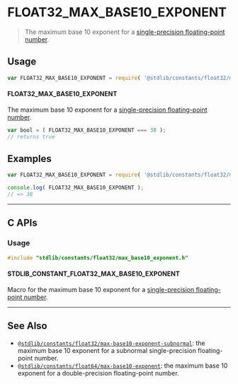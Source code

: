 <!--

@license Apache-2.0

Copyright (c) 2024 The Stdlib Authors.

Licensed under the Apache License, Version 2.0 (the "License");
you may not use this file except in compliance with the License.
You may obtain a copy of the License at

   http://www.apache.org/licenses/LICENSE-2.0

Unless required by applicable law or agreed to in writing, software
distributed under the License is distributed on an "AS IS" BASIS,
WITHOUT WARRANTIES OR CONDITIONS OF ANY KIND, either express or implied.
See the License for the specific language governing permissions and
limitations under the License.

-->

# FLOAT32_MAX_BASE10_EXPONENT

> The maximum base 10 exponent for a [single-precision floating-point number][ieee754].

<section class="usage">

## Usage

<!-- eslint-disable id-length -->

```javascript
var FLOAT32_MAX_BASE10_EXPONENT = require( '@stdlib/constants/float32/max-base10-exponent' );
```

#### FLOAT32_MAX_BASE10_EXPONENT

The maximum base 10 exponent for a [single-precision floating-point number][ieee754].

<!-- eslint-disable id-length -->

```javascript
var bool = ( FLOAT32_MAX_BASE10_EXPONENT === 38 );
// returns true
```

</section>

<!-- /.usage -->

<section class="examples">

## Examples

<!-- TODO: better example -->

<!-- eslint no-undef: "error" -->

<!-- eslint-disable id-length -->

```javascript
var FLOAT32_MAX_BASE10_EXPONENT = require( '@stdlib/constants/float32/max-base10-exponent' );

console.log( FLOAT32_MAX_BASE10_EXPONENT );
// => 38
```

</section>

<!-- /.examples -->

<!-- C interface documentation. -->

* * *

<section class="c">

## C APIs

<!-- Section to include introductory text. Make sure to keep an empty line after the intro `section` element and another before the `/section` close. -->

<section class="intro">

</section>

<!-- /.intro -->

<!-- C usage documentation. -->

<section class="usage">

### Usage

```c
#include "stdlib/constants/float32/max_base10_exponent.h"
```

#### STDLIB_CONSTANT_FLOAT32_MAX_BASE10_EXPONENT

Macro for the maximum base 10 exponent for a [single-precision floating-point number][ieee754].

</section>

<!-- /.usage -->

<!-- C API usage notes. Make sure to keep an empty line after the `section` element and another before the `/section` close. -->

<section class="notes">

</section>

<!-- /.notes -->

<!-- C API usage examples. -->

<section class="examples">

</section>

<!-- /.examples -->

</section>

<!-- /.c -->

<!-- Section for related `stdlib` packages. Do not manually edit this section, as it is automatically populated. -->

<section class="related">

* * *

## See Also

-   <span class="package-name">[`@stdlib/constants/float32/max-base10-exponent-subnormal`][@stdlib/constants/float32/max-base10-exponent-subnormal]</span><span class="delimiter">: </span><span class="description">the maximum base 10 exponent for a subnormal single-precision floating-point number.</span>
-   <span class="package-name">[`@stdlib/constants/float64/max-base10-exponent`][@stdlib/constants/float64/max-base10-exponent]</span><span class="delimiter">: </span><span class="description">the maximum base 10 exponent for a double-precision floating-point number.</span>

</section>

<!-- /.related -->

<!-- Section for all links. Make sure to keep an empty line after the `section` element and another before the `/section` close. -->

<section class="links">

[ieee754]: https://en.wikipedia.org/wiki/IEEE_754-1985

<!-- <related-links> -->

[@stdlib/constants/float32/max-base10-exponent-subnormal]: https://github.com/stdlib-js/stdlib/tree/develop/lib/node_modules/%40stdlib/constants/float32/max-base10-exponent-subnormal

[@stdlib/constants/float64/max-base10-exponent]: https://github.com/stdlib-js/stdlib/tree/develop/lib/node_modules/%40stdlib/constants/float64/max-base10-exponent

<!-- </related-links> -->

</section>

<!-- /.links -->
